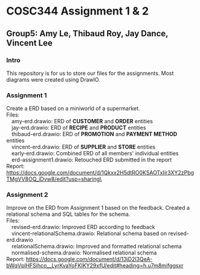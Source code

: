 # COSC344 Assignment 1 & 2
## Group5: Amy Le, Thibaud Roy, Jay Dance, Vincent Lee

### Intro
This repository is for us to store our files for the assignments. Most diagrams were created using DrawIO.

### Assignment 1
Create a ERD based on a miniworld of a supermarket.\
Files:\
&emsp;amy-erd.drawio: ERD of **CUSTOMER** and **ORDER** entities\
&emsp;jay-erd.drawio: ERD of **RECIPE** and **PRODUCT** entities\
&emsp;thibaud-erd.drawio: ERD of **PROMOTION** and **PAYMENT METHOD** entities\
&emsp;vincent-erd.drawio: ERD of **SUPPLIER** and **STORE** entities\
&emsp;early-erd.drawio: Combined ERD of all members' individual entities\
&emsp;erd-assignment1.drawio: Retouched ERD submitted in the report\
Report: https://docs.google.com/document/d/1Qkxx2H5dtRO0KSAOTxIir3XY2zPbgTMgVV8OQ_iDvw8/edit?usp=sharing\

### Assignment 2
Improve on the ERD from Assignment 1 based on the feedback. Created a relational schema and SQL tables for the schema.\
Files:\
&emsp;revised-erd.drawio: Improved ERD according to feedback\
&emsp;vincent-relationalSchema.drawio: Relational schema based on revised-erd.drawio\
&emsp;relationalSchema.drawio: Improved and formatted relational schema\
&emsp;normalised-schema.drawio: Normalised relational schema\
Report: https://docs.google.com/document/d/13jD2l3QeA-bWqVplHFSihco__LyrKvaYoFKIKY29xfU/edit#heading=h.u7m8mifggsxr